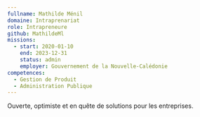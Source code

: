 ```yaml
---
fullname: Mathilde Ménil
domaine: Intraprenariat
role: Intrapreneure
github: MathildeMl
missions:
  - start: 2020-01-10
    end: 2023-12-31
    status: admin
    employer: Gouvernement de la Nouvelle-Calédonie
competences:
  - Gestion de Produit
  - Administration Publique
---
```

Ouverte, optimiste et en quête de solutions pour les entreprises.